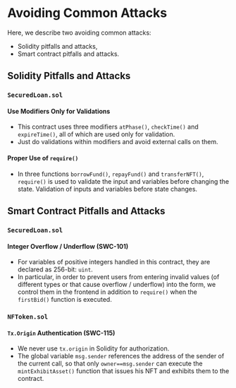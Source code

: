 # Avoiding Common Attacks
Here, we describe two avoiding common attacks:  
- Solidity pitfalls and attacks,
- Smart contract pitfalls and attacks.

## Solidity Pitfalls and Attacks
### `SecuredLoan.sol`
#### Use Modifiers Only for Validations
- This contract uses three modifiers `atPhase()`, `checkTime()` and `expireTime()`, all of which are used only for validation.
- Just do validations within modifiers and avoid external calls on them.

#### Proper Use of `require()`
- In three functions `borrowFund()`, `repayFund()` and `transferNFT()`, `require()` is used to validate the input and variables before changing the state.
Validation of inputs and variables before state changes. 


## Smart Contract Pitfalls and Attacks
### `SecuredLoan.sol`
#### Integer Overflow / Underflow (SWC-101)
- For variables of positive integers handled in this contract, they are declared as 256-bit: `uint`. 
- In particular, in order to prevent users from entering invalid values (of different types or that cause overflow / underflow) into the form, we control them in the frontend in addition to `require()` when the `firstBid()` function is executed.

### `NFToken.sol`
#### `Tx.Origin` Authentication (SWC-115)
- We never use `tx.origin` in Solidity for authorization. 
- The global variable `msg.sender` references the address of the sender of the current call, 
so that only `owner==msg.sender` can execute the `mintExhibitAsset()` function that issues his NFT and exhibits them to the contract.


